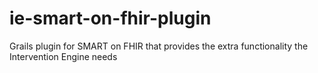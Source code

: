 # ie-smart-on-fhir-plugin
Grails plugin for SMART on FHIR that provides the extra functionality the Intervention Engine needs
